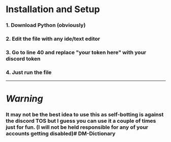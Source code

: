 # **Installation and Setup**
### 1. Download Python (obviously)
### 2. Edit the file with any ide/text editor
### 3. Go to line 40 and replace "your token here" with your discord token
### 4. Just run the file
___

# _**Warning**_
### It may not be the best idea to use this as self-botting is against the discord TOS but I guess you can use it a couple of times just for fun. (I will not be held responsible for any of your accounts getting disabled)#   D M - D i c t i o n a r y  
 
